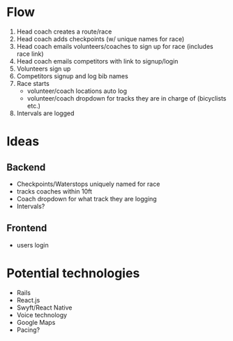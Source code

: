 # Flow
  1. Head coach creates a route/race
  2. Head coach adds checkpoints (w/ unique names for race)
  3. Head coach emails volunteers/coaches to sign up for race (includes race link)
  4. Head coach emails competitors with link to signup/login
  5. Volunteers sign up
  6. Competitors signup and log bib names
  7. Race starts
      - volunteer/coach locations auto log
      - volunteer/coach dropdown for tracks they are in charge of (bicyclists etc.)
  8. Intervals are logged

# Ideas
## Backend
  * Checkpoints/Waterstops uniquely named for race
  * tracks coaches within 10ft
  * Coach dropdown for what track they are logging
  * Intervals?
## Frontend
  * users login

# Potential technologies
  * Rails
  * React.js
  * Swyft/React Native
  * Voice technology
  * Google Maps
  * Pacing?
